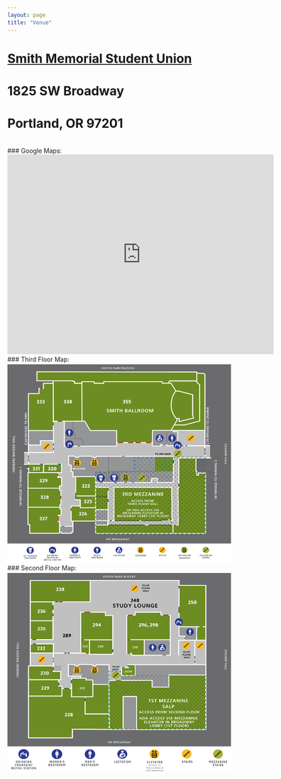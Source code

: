 ```yaml
---
layout: page
title: "Venue"
---
```



# [Smith Memorial Student Union](https://www.pdx.edu/student-union/)
# 1825 SW Broadway
# Portland, OR 97201
<br>
### Google Maps:
<iframe src="https://www.google.com/maps/embed?pb=!1m18!1m12!1m3!1d459.82380023199505!2d-122.68419672077637!3d45.51182431500008!2m3!1f0!2f0!3f0!3m2!1i1024!2i768!4f13.1!3m3!1m2!1s0x0%3A0x2d1664732d286db7!2sSmith%20Memorial%20Student%20Union!5e0!3m2!1sen!2sus!4v1657482861683!5m2!1sen!2sus" width="600" height="450" class="center" style="border:0;" allowfullscreen="" loading="lazy" referrerpolicy="no-referrer-when-downgrade"></iframe>
<br>
<a name="3rdFloor"></a>
### Third Floor Map:
<img src="/images/2023/Smith_Floorplan_3rd_Floor.png" title="THIRD FLOOR (SMSU)" class="center" width="600" height="450" style="border:0;">
<a name="2ndFloor"></a>
### Second Floor Map:
<img src="/images/2023/Smith_Floorplan_2nd_Floor.png" title="SECOND FLOOR (SMSU)" class="center" width="600" height="450" style="border:0;">

